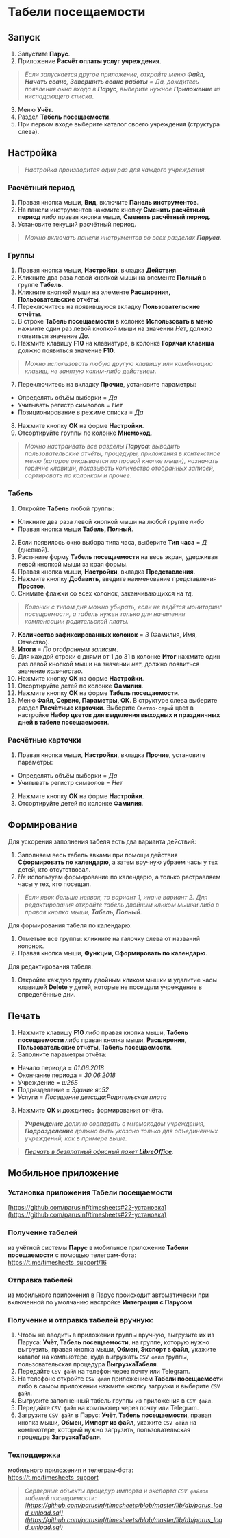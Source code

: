 # Табели посещаемости

## Запуск

1. Запустите **Парус**.
2. Приложение **Расчёт оплаты услуг учреждения**.

> _Если запускается другое приложение, откройте меню **Файл, Начать сеанс, Завершить сеанс работы** = Да, дождитесь появления окна входа в **Парус**, выберите нужное **Приложение** из ниспадающего списка_.

3. Меню **Учёт**.
4. Раздел **Табель посещаемости**.
5. При первом входе выберите каталог своего учреждения (структура слева).

## Настройка

> _Настройка производится один раз для каждого учреждения._

### Расчётный период

1. Правая кнопка мыши, **Вид**, включите **Панель инструментов**.
2. На панели инструментов нажмите кнопку **Сменить расчётный период** _либо_ правая кнопка мыши, **Сменить расчётный период**.
3. Установите текущий расчётный период.

> _Можно включать панели инструментов во всех разделах **Паруса**_.

### Группы

1. Правая кнопка мыши, **Настройки**, вкладка **Действия**.
2. Кликните два раза левой кнопкой мыши на элементе **Полный** в группе **Табель**.
3. Кликните кнопкой мыши на элементе **Расширения, Пользовательские отчёты**.
4. Переключитесь на появившуюся вкладку **Пользовательские отчёты**.
5. В строке **Табель посещаемости** в колонке **Использовать в меню** нажмите один раз левой кнопкой мыши на значении _Нет_, должно появиться значение _Да_.
6. Нажмите клавишу **F10** на клавиатуре, в колонке **Горячая клавиша** должно появиться значение **F10**.

> _Можно использовать любую другую клавишу или комбинацию клавиш, не занятую каким-либо действием_.

7. Переключитесь на вкладку **Прочие**, установите параметры:
* Определять объём выборки = _Да_
* Учитывать регистр символов = _Нет_
* Позиционирование в режиме списка = _Да_

8. Нажмите кнопку **ОК** на форме **Настройки**.
9. Отсортируйте группы по колонке **Мнемокод**.

> _Можно настраивать все разделы **Паруса**: выводить пользовательские отчёты, процедуры, приложения в контекстное меню (которое открывается по правой кнопке мыши), назначать горячие клавиши, показывать количество отобранных записей, сортировать по колонкам и прочее_.

### Табель

1. Откройте **Табель** любой группы:
* Кликните два раза левой кнопкой мыши на любой группе _либо_
* Правая кнопка мыши **Табель, Полный**.

2. Если появилось окно выбора типа часа, выберите **Тип часа** = _Д_ (дневной).
3. Растяните форму **Табель посещаемости** на весь экран, удерживая левой кнопкой мыши за края формы.
4. Правая кнопка мыши, **Настройки**, вкладка **Представления**.
5. Нажмите кнопку **Добавить**, введите наименование представления **Простое**.
6. Снимите флажки со всех колонок, заканчивающихся на _тд_.

> _Колонки с типом дня можно убирать, если не ведётся мониторинг посещаемости, а табель нужен только для начиления компенсации родительской платы._

7. **Количество зафиксированных колонок** = _3_ (Фамилия, Имя, Отчество).
8. **Итоги** = _По отобранным записям_.
9. Для каждой строки с днями от 1 до 31 в колонке **Итог** нажмите один раз левой кнопкой мыши на значении _нет_, должно появиться значение _количество_. 
10. Нажмите кнопку **ОК** на форме **Настройки**.
11. Отсортируйте детей по колонке **Фамилия**.
12. Нажмите кнопку **ОК** на форме **Табель посещаемости**.
13. Меню **Файл, Сервис, Параметры, ОК**. В структуре слева выберите раздел **Расчётные карточки**. Выберите `Светло-серый` цвет в настройке **Набор цветов для выделения выходных и праздничных дней в табеле посещаемости**.

### Расчётные карточки

1. Правая кнопка мыши, **Настройки**, вкладка **Прочие**, установите параметры:
* Определять объём выборки = _Да_
* Учитывать регистр символов = _Нет_

2. Нажмите кнопку **ОК** на форме **Настройки**.
3. Отсортируйте детей по колонке **Фамилия**.

## Формирование

Для ускорения заполнения табеля есть два варианта действий:
1. Заполняем весь табель явками при помощи действия **Сформировать по календарю**, а затем вручную убраем часы у тех детей, кто отсутствовал.
2. _Не_ используем формирование по календарю, а только растравляем часы у тех, кто посещал.

> _Если явок больше неявок, то вариант 1, иначе вариант 2. Для редактирования откройте табель двойным кликом мышки либо в правая кнопка мыши, **Табель, Полный**._

Для формирования табеля по календарю:

1. Отметьте все группы: кликните на галочку слева от названий колонок.
2. Правая кнопка мыши, **Функции, Сформировать по календарю**.

Для редактирования табеля:

1. Откройте каждую группу двойным кликом мышки и удалитие часы клавишей **Delete** у детей, которые не посещали учреждение в определённые дни.

## Печать

1. Нажмите клавишу **F10** _либо_ правая кнопка мыши, **Табель посещаемости** _либо_ правая кнопка мыши, **Расширения, Пользовательские отчёты, Табель посещаемости**.
2. Заполните параметры отчёта:
* Начало периода = _01.06.2018_
* Окончание периода = _30.06.2018_
* Учреждение = _ш26Б_
* Подразделение = _Здание яс52_
* Услуги = _Посещение детсада;Родительская плата_
3. Нажмите **ОК** и дождитесь формирования отчёта.

> _**Учреждение** должно совпадать с мнемокодом учреждения, **Подразделение** должно быть указано только для объединённых учреждений, как в примере выше._

> _[Перчать в безплатный офисный пакет **LibreOffice**](libreoffice.md)._

## Мобильное приложение

### Установка приложения **Табели посещаемости**

[https://github.com/parusinf/timesheets#22-установка](https://github.com/parusinf/timesheets#22-установка)

### Получение табелей

из учётной системы **Парус** в мобильное приложение **Табели посещаемости**  с помощью телеграм-бота: 
https://t.me/timesheets_support/16

### Отправка табелей

из мобильного приложения в Парус происходит автоматически при включенной по умолчанию настройке **Интеграция с Парусом**

### Получение и отправка табелей вручную:

1. Чтобы не вводить в приложении группы вручную, выгрузите их из Паруса: **Учёт, Табель посещаемости**, на группе, которую нужно выгрузить, правая кнопка мыши, **Обмен, Экспорт в файл**, укажите каталог на компьютере, куда выгружать `CSV файл` группы, пользовательская процедура **ВыгрузкаТабеля**.
2. Передайте `CSV файл` на телефон через почту или Telegram.
3. На телефоне откройте `CSV файл` приложением **Табели посещаемости** либо в самом приложении нажмите кнопку загрузки и выберите `CSV файл`.
4. Выгрузите заполненный табель группы из приложения в `CSV файл`.
5. Передайте `CSV файл` на компьютер через почту или Telegram.
6. Загрузите `CSV файл` в Парус: **Учёт, Табель посещаемости**, правая кнопка мыши, **Обмен, Импорт из файл**, укажите `CSV файл` на компьютере, который нужно загрузить, пользовательская процедура **ЗагрузкаТабеля**.

### Техподдержка

мобильного приложения и телеграм-бота: https://t.me/timesheets_support

> _Серверные объекты процедур импорта и экспорта `CSV файлов` табелей посещаемости: [https://github.com/parusinf/timesheets/blob/master/lib/db/parus_load_unload.sql](https://github.com/parusinf/timesheets/blob/master/lib/db/parus_load_unload.sql)_
